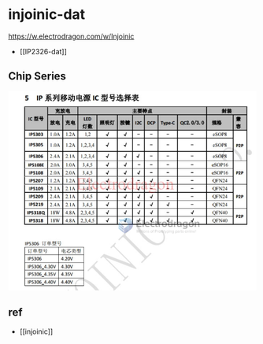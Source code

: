 
# injoinic-dat

https://w.electrodragon.com/w/Injoinic



- [[IP2326-dat]]


## Chip Series 

![](2023-12-21-16-31-11.png)






## ref 

- [[injoinic]]